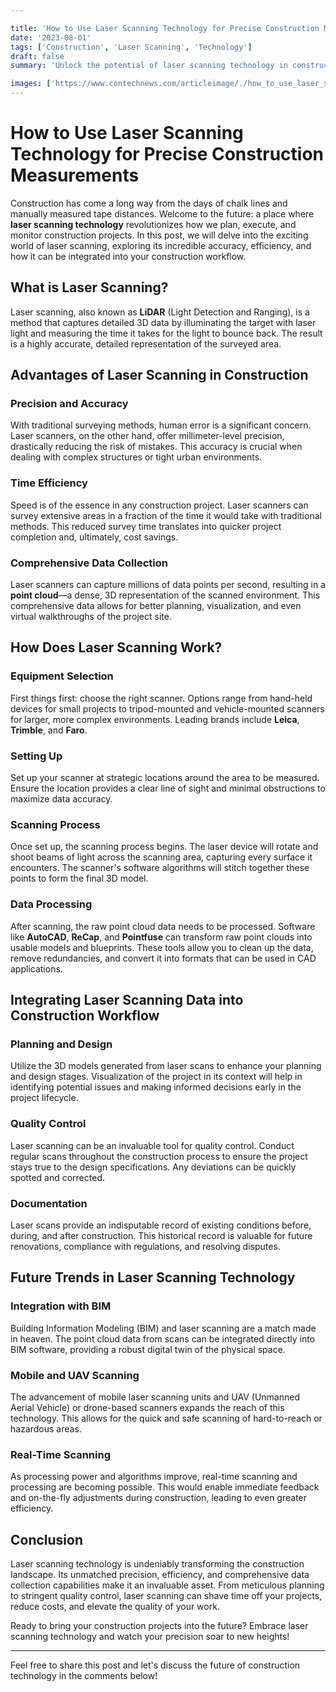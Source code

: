 ```yaml
---

title: 'How to Use Laser Scanning Technology for Precise Construction Measurements'
date: '2023-08-01'
tags: ['Construction', 'Laser Scanning', 'Technology']
draft: false
summary: 'Unlock the potential of laser scanning technology in construction for accurate and efficient measurements, saving time, reducing errors, and enhancing project outcomes.'

images: ['https://www.contechnews.com/articleimage/./how_to_use_laser_scanning_technology_for_precise_construction_measurements.webp']
---
```


# How to Use Laser Scanning Technology for Precise Construction Measurements

Construction has come a long way from the days of chalk lines and manually measured tape distances. Welcome to the future: a place where **laser scanning technology** revolutionizes how we plan, execute, and monitor construction projects. In this post, we will delve into the exciting world of laser scanning, exploring its incredible accuracy, efficiency, and how it can be integrated into your construction workflow.

## What is Laser Scanning?

Laser scanning, also known as **LiDAR** (Light Detection and Ranging), is a method that captures detailed 3D data by illuminating the target with laser light and measuring the time it takes for the light to bounce back. The result is a highly accurate, detailed representation of the surveyed area.

## Advantages of Laser Scanning in Construction

### Precision and Accuracy

With traditional surveying methods, human error is a significant concern. Laser scanners, on the other hand, offer millimeter-level precision, drastically reducing the risk of mistakes. This accuracy is crucial when dealing with complex structures or tight urban environments.

### Time Efficiency

Speed is of the essence in any construction project. Laser scanners can survey extensive areas in a fraction of the time it would take with traditional methods. This reduced survey time translates into quicker project completion and, ultimately, cost savings.

### Comprehensive Data Collection

Laser scanners can capture millions of data points per second, resulting in a **point cloud**—a dense, 3D representation of the scanned environment. This comprehensive data allows for better planning, visualization, and even virtual walkthroughs of the project site.

## How Does Laser Scanning Work?

### Equipment Selection

First things first: choose the right scanner. Options range from hand-held devices for small projects to tripod-mounted and vehicle-mounted scanners for larger, more complex environments. Leading brands include **Leica**, **Trimble**, and **Faro**.

### Setting Up

Set up your scanner at strategic locations around the area to be measured. Ensure the location provides a clear line of sight and minimal obstructions to maximize data accuracy.

### Scanning Process

Once set up, the scanning process begins. The laser device will rotate and shoot beams of light across the scanning area, capturing every surface it encounters. The scanner's software algorithms will stitch together these points to form the final 3D model.

### Data Processing

After scanning, the raw point cloud data needs to be processed. Software like **AutoCAD**, **ReCap**, and **Pointfuse** can transform raw point clouds into usable models and blueprints. These tools allow you to clean up the data, remove redundancies, and convert it into formats that can be used in CAD applications.

## Integrating Laser Scanning Data into Construction Workflow

### Planning and Design

Utilize the 3D models generated from laser scans to enhance your planning and design stages. Visualization of the project in its context will help in identifying potential issues and making informed decisions early in the project lifecycle.

### Quality Control

Laser scanning can be an invaluable tool for quality control. Conduct regular scans throughout the construction process to ensure the project stays true to the design specifications. Any deviations can be quickly spotted and corrected.

### Documentation

Laser scans provide an indisputable record of existing conditions before, during, and after construction. This historical record is valuable for future renovations, compliance with regulations, and resolving disputes.

## Future Trends in Laser Scanning Technology

### Integration with BIM

Building Information Modeling (BIM) and laser scanning are a match made in heaven. The point cloud data from scans can be integrated directly into BIM software, providing a robust digital twin of the physical space.

### Mobile and UAV Scanning

The advancement of mobile laser scanning units and UAV (Unmanned Aerial Vehicle) or drone-based scanners expands the reach of this technology. This allows for the quick and safe scanning of hard-to-reach or hazardous areas.

### Real-Time Scanning

As processing power and algorithms improve, real-time scanning and processing are becoming possible. This would enable immediate feedback and on-the-fly adjustments during construction, leading to even greater efficiency.

## Conclusion

Laser scanning technology is undeniably transforming the construction landscape. Its unmatched precision, efficiency, and comprehensive data collection capabilities make it an invaluable asset. From meticulous planning to stringent quality control, laser scanning can shave time off your projects, reduce costs, and elevate the quality of your work.

Ready to bring your construction projects into the future? Embrace laser scanning technology and watch your precision soar to new heights!

---

Feel free to share this post and let's discuss the future of construction technology in the comments below!

